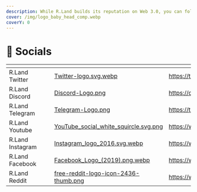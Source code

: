 ```yaml
---
description: While R.Land builds its reputation on Web 3.0, you can follow us on Web 2.0!
cover: /img/logo_baby_head_comp.webp
coverY: 0
---
```


# 📢 Socials

<table data-view="cards"><thead><tr><th></th><th></th><th></th><th data-hidden data-card-cover data-type="files"></th><th data-hidden data-card-target data-type="content-ref"></th></tr></thead><tbody><tr><td>R.Land Twitter</td><td></td><td></td><td><a href="/img/Twitter-logo.svg.webp">Twitter-logo.svg.webp</a></td><td><a href="https://twitter.com/rlandworld">https://twitter.com/rlandworld</a></td></tr><tr><td>R.Land Discord</td><td></td><td></td><td><a href="/img/Discord-Logo.png">Discord-Logo.png</a></td><td><a href="https://discord.gg/rland">https://discord.gg/rland</a></td></tr><tr><td>R.Land Telegram</td><td></td><td></td><td><a href="/img/Telegram-Logo.png">Telegram-Logo.png</a></td><td><a href="https://t.me/rlandworld">https://t.me/rlandworld</a></td></tr><tr><td>R.Land Youtube</td><td></td><td></td><td><a href="/img/YouTube_social_white_squircle.svg.png">YouTube_social_white_squircle.svg.png</a></td><td><a href="https://www.youtube.com/channel/UC8ojWURGtLOgjkkktmIzfCQ">https://www.youtube.com/channel/UC8ojWURGtLOgjkkktmIzfCQ</a></td></tr><tr><td>R.Land Instagram</td><td></td><td></td><td><a href="/img/Instagram_logo_2016.svg.webp">Instagram_logo_2016.svg.webp</a></td><td><a href="https://www.instagram.com/rlandworld/">https://www.instagram.com/rlandworld/</a></td></tr><tr><td>R.Land Facebook</td><td></td><td></td><td><a href="/img/Facebook_Logo_(2019).png.webp">Facebook_Logo_(2019).png.webp</a></td><td><a href="https://www.facebook.com/rlandworld">https://www.facebook.com/rlandworld</a></td></tr><tr><td>R.Land Reddit</td><td></td><td></td><td><a href="/img/free-reddit-logo-icon-2436-thumb.png">free-reddit-logo-icon-2436-thumb.png</a></td><td><a href="https://www.reddit.com/user/rlandworld">https://www.reddit.com/user/rlandworld</a></td></tr></tbody></table>

